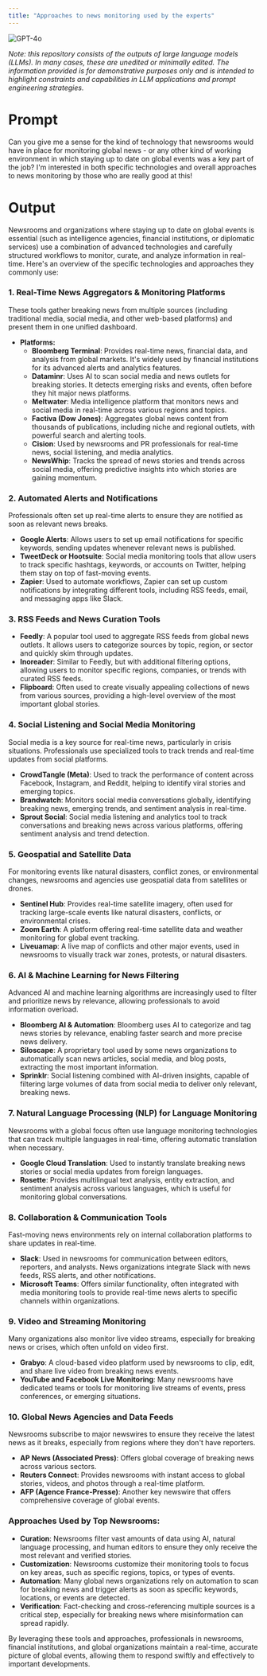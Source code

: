 ```yaml
---
title: "Approaches to news monitoring used by the experts"
---
```

![GPT-4o](https://img.shields.io/badge/GPT--4o-3333FF?style=for-the-badge&logo=openai&logoColor=white)



*Note: this repository consists of the outputs of large language models (LLMs). In many cases, these are unedited or minimally edited. The information provided is for demonstrative purposes only and is intended to highlight constraints and capabilities in LLM applications and prompt engineering strategies.*


# Prompt

Can you give me a sense for the kind of technology that newsrooms would have in place for monitoring global news - or any other kind of working environment in which staying up to date on global events was a key part of the job? I'm interested in both specific technologies and overall approaches to news monitoring by those who are really good at this!

# Output

Newsrooms and organizations where staying up to date on global events is essential (such as intelligence agencies, financial institutions, or diplomatic services) use a combination of advanced technologies and carefully structured workflows to monitor, curate, and analyze information in real-time. Here's an overview of the specific technologies and approaches they commonly use:

### **1. Real-Time News Aggregators & Monitoring Platforms**
These tools gather breaking news from multiple sources (including traditional media, social media, and other web-based platforms) and present them in one unified dashboard.

- **Platforms:**
  - **Bloomberg Terminal**: Provides real-time news, financial data, and analysis from global markets. It's widely used by financial institutions for its advanced alerts and analytics features.
  - **Dataminr**: Uses AI to scan social media and news outlets for breaking stories. It detects emerging risks and events, often before they hit major news platforms.
  - **Meltwater**: Media intelligence platform that monitors news and social media in real-time across various regions and topics.
  - **Factiva (Dow Jones)**: Aggregates global news content from thousands of publications, including niche and regional outlets, with powerful search and alerting tools.
  - **Cision**: Used by newsrooms and PR professionals for real-time news, social listening, and media analytics.
  - **NewsWhip**: Tracks the spread of news stories and trends across social media, offering predictive insights into which stories are gaining momentum.

### **2. Automated Alerts and Notifications**
Professionals often set up real-time alerts to ensure they are notified as soon as relevant news breaks.

- **Google Alerts**: Allows users to set up email notifications for specific keywords, sending updates whenever relevant news is published.
- **TweetDeck or Hootsuite**: Social media monitoring tools that allow users to track specific hashtags, keywords, or accounts on Twitter, helping them stay on top of fast-moving events.
- **Zapier**: Used to automate workflows, Zapier can set up custom notifications by integrating different tools, including RSS feeds, email, and messaging apps like Slack.
  
### **3. RSS Feeds and News Curation Tools**
- **Feedly**: A popular tool used to aggregate RSS feeds from global news outlets. It allows users to categorize sources by topic, region, or sector and quickly skim through updates.
- **Inoreader**: Similar to Feedly, but with additional filtering options, allowing users to monitor specific regions, companies, or trends with curated RSS feeds.
- **Flipboard**: Often used to create visually appealing collections of news from various sources, providing a high-level overview of the most important global stories.

### **4. Social Listening and Social Media Monitoring**
Social media is a key source for real-time news, particularly in crisis situations. Professionals use specialized tools to track trends and real-time updates from social platforms.

- **CrowdTangle (Meta)**: Used to track the performance of content across Facebook, Instagram, and Reddit, helping to identify viral stories and emerging topics.
- **Brandwatch**: Monitors social media conversations globally, identifying breaking news, emerging trends, and sentiment analysis in real-time.
- **Sprout Social**: Social media listening and analytics tool to track conversations and breaking news across various platforms, offering sentiment analysis and trend detection.

### **5. Geospatial and Satellite Data**
For monitoring events like natural disasters, conflict zones, or environmental changes, newsrooms and agencies use geospatial data from satellites or drones.

- **Sentinel Hub**: Provides real-time satellite imagery, often used for tracking large-scale events like natural disasters, conflicts, or environmental crises.
- **Zoom Earth**: A platform offering real-time satellite data and weather monitoring for global event tracking.
- **Liveuamap**: A live map of conflicts and other major events, used in newsrooms to visually track war zones, protests, or natural disasters.

### **6. AI & Machine Learning for News Filtering**
Advanced AI and machine learning algorithms are increasingly used to filter and prioritize news by relevance, allowing professionals to avoid information overload.

- **Bloomberg AI & Automation**: Bloomberg uses AI to categorize and tag news stories by relevance, enabling faster search and more precise news delivery.
- **Siloscape**: A proprietary tool used by some news organizations to automatically scan news articles, social media, and blog posts, extracting the most important information.
- **Sprinklr**: Social listening combined with AI-driven insights, capable of filtering large volumes of data from social media to deliver only relevant, breaking news.

### **7. Natural Language Processing (NLP) for Language Monitoring**
Newsrooms with a global focus often use language monitoring technologies that can track multiple languages in real-time, offering automatic translation when necessary.

- **Google Cloud Translation**: Used to instantly translate breaking news stories or social media updates from foreign languages.
- **Rosette**: Provides multilingual text analysis, entity extraction, and sentiment analysis across various languages, which is useful for monitoring global conversations.

### **8. Collaboration & Communication Tools**
Fast-moving news environments rely on internal collaboration platforms to share updates in real-time.

- **Slack**: Used in newsrooms for communication between editors, reporters, and analysts. News organizations integrate Slack with news feeds, RSS alerts, and other notifications.
- **Microsoft Teams**: Offers similar functionality, often integrated with media monitoring tools to provide real-time news alerts to specific channels within organizations.

### **9. Video and Streaming Monitoring**
Many organizations also monitor live video streams, especially for breaking news or crises, which often unfold on video first.

- **Grabyo**: A cloud-based video platform used by newsrooms to clip, edit, and share live video from breaking news events.
- **YouTube and Facebook Live Monitoring**: Many newsrooms have dedicated teams or tools for monitoring live streams of events, press conferences, or emerging situations.

### **10. Global News Agencies and Data Feeds**
Newsrooms subscribe to major newswires to ensure they receive the latest news as it breaks, especially from regions where they don't have reporters.

- **AP News (Associated Press)**: Offers global coverage of breaking news across various sectors.
- **Reuters Connect**: Provides newsrooms with instant access to global stories, videos, and photos through a real-time platform.
- **AFP (Agence France-Presse)**: Another key newswire that offers comprehensive coverage of global events.

### **Approaches Used by Top Newsrooms:**
- **Curation**: Newsrooms filter vast amounts of data using AI, natural language processing, and human editors to ensure they only receive the most relevant and verified stories.
- **Customization**: Newsrooms customize their monitoring tools to focus on key areas, such as specific regions, topics, or types of events.
- **Automation**: Many global news organizations rely on automation to scan for breaking news and trigger alerts as soon as specific keywords, locations, or events are detected.
- **Verification**: Fact-checking and cross-referencing multiple sources is a critical step, especially for breaking news where misinformation can spread rapidly.

By leveraging these tools and approaches, professionals in newsrooms, financial institutions, and global organizations maintain a real-time, accurate picture of global events, allowing them to respond swiftly and effectively to important developments.